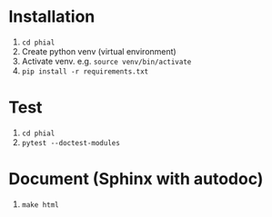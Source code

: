 # Installation

1. `cd phial`
2. Create python venv (virtual environment)
2. Activate venv.  e.g. `source venv/bin/activate`
3. `pip install -r requirements.txt`

# Test
1. `cd phial`
2. `pytest --doctest-modules`
    
# Document (Sphinx with autodoc)
1. `make html`